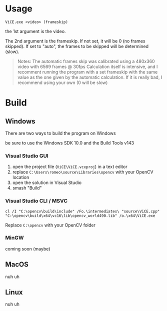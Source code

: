 # Usage
`ViCE.exe <video> (frameskip)`

the 1st argument is the video.

The 2nd argument is the frameskip. If not set, it will be 0 (no frames skipped). If set to "auto", the frames to be skipped will be determined (slow).

> Notes:
> The automatic frames skip was calibrated using a 480x360 video with 6569 frames @ 30fps
> Calculation itself is intensive, and I recomment running the program with a set frameskip with the same value as the one given by the automatic calculation.
> If it is really bad, I recommend using your own (0 will be slow)

# Build
## Windows
There are two ways to build the program on Windows

be sure to use the Windows SDK 10.0 and the Build Tools v143

### Visual Studio GUI
1. open the project file (`ViCE\ViCE.vcxproj`) in a text editor
2. replace `C:\Users\romeo\source\Libraries\opencv` with your OpenCV location
3. open the solution in Visual Studio
4. smash "Build"

### Visual Studio CLI / MSVC
`cl /I "C:\opencv\build\include" /Fo.\intermediates\ "source\ViCE.cpp" "C:\opencv\build\x64\vc16\lib\opencv_world490.lib" /o.\x64\ViCE.exe`

Replace `C:\opencv` with your OpenCV folder

### MinGW
coming soon (maybe)

## MacOS
nuh uh

## Linux
nuh uh